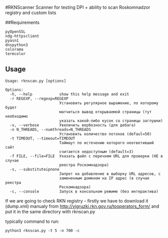 #RKNScanner
Scanner for testing DPI + ability to scan Roskomnadzor registry and custom lists

##Requirements
```
pyOpenSSL 
ndg-httpsclient 
pyasn1 
dnspython3
colorama
termcolor
```

## Usage
```
Usage: rknscan.py [options]

Options:
  -h, --help            show this help message and exit
  -r REGEXP, --regexp=REGEXP
                        Установить регулярное выражение, по которому будет
                        матчиться вывод открываемой страницы (тут необходимо
                        указать какой-либо кусок со страницы заглушки)
  -v, --verbose         Увеличить вербозность (для дебага)
  -n N_THREADS, --numthreads=N_THREADS
                        Установить количество потоков (defaul=50)
  -t TIMEOUT, --timeout=TIMEOUT
                        Таймаут по истечению которого неответивший сайт
                        считается недоступным (default=3)
  -f FILE, --file=FILE  Указать файл с перечнем URL для проверки (НЕ в случае
                        реестра Роскомнадзора)
  -s, --substituteipnone
                        Запрет на добавление в выборку URL адресов, с
                        замененным доменом на IP адрес (в случае реестра
                        Роскомнадзора)
  -c, --console         Запуск в консольном режиме (без интерактива)

```

If we are going to check RKN registry - firstly we have to download it (dump.xml) manualy from http://vigruzki.rkn.gov.ru/tooperators_form/ and put it in the same directory with rknscan.py

typically command to run:

```
python3 rknscan.py -t 5 -n 700 -c
```
